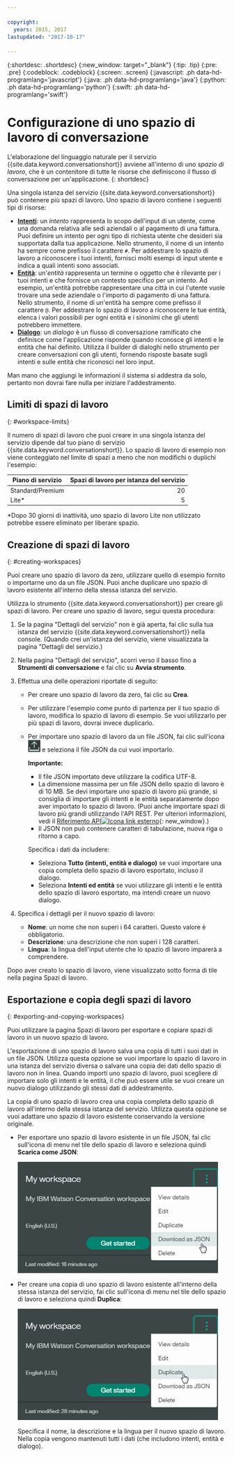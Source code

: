 ```yaml
---

copyright:
  years: 2015, 2017
lastupdated: "2017-10-17"

---
```


{:shortdesc: .shortdesc}
{:new_window: target="_blank"}
{:tip: .tip}
{:pre: .pre}
{:codeblock: .codeblock}
{:screen: .screen}
{:javascript: .ph data-hd-programlang='javascript'}
{:java: .ph data-hd-programlang='java'}
{:python: .ph data-hd-programlang='python'}
{:swift: .ph data-hd-programlang='swift'}

# Configurazione di uno spazio di lavoro di conversazione

L'elaborazione del linguaggio naturale per il servizio {{site.data.keyword.conversationshort}} avviene all'interno di uno *spazio di lavoro*, che è un contenitore di tutte le risorse che definiscono il flusso di conversazione per un'applicazione.
{: shortdesc}

Una singola istanza del servizio {{site.data.keyword.conversationshort}} può contenere più spazi di lavoro. Uno spazio di lavoro contiene i seguenti tipi di risorse:

- [**Intenti**](intents.html): un *intento* rappresenta lo scopo dell'input di un utente, come una domanda relativa alle sedi aziendali o al pagamento di una fattura. Puoi definire un intento per ogni tipo di richiesta utente che desideri sia supportata dalla tua applicazione. Nello strumento, il nome di un intento ha sempre come prefisso il carattere `#`. Per addestrare lo spazio di lavoro a riconoscere i tuoi intenti, fornisci molti esempi di input utente e indica a quali intenti sono associati. 
- [**Entità**](entities.html): un'*entità* rappresenta un termine o oggetto che è rilevante per i tuoi intenti e che fornisce un contesto specifico per un intento. Ad esempio, un'entità potrebbe rappresentare una città in cui l'utente vuole trovare una sede aziendale o l'importo di pagamento di una fattura. Nello strumento, il nome di un'entità ha sempre come prefisso il carattere `@`. Per addestrare lo spazio di lavoro a riconoscere le tue entità, elenca i valori possibili per ogni entità e i sinonimi che gli utenti potrebbero immettere.
- [**Dialogo**](dialog-build.html): un *dialogo* è un flusso di conversazione ramificato che definisce come l'applicazione risponde quando riconosce gli intenti e le entità che hai definito. Utilizza il builder di dialoghi nello strumento per creare conversazioni con gli utenti, fornendo risposte basate sugli intenti e sulle entità che riconosci nel loro input. 

Man mano che aggiungi le informazioni il sistema si addestra da solo, pertanto non dovrai fare nulla per iniziare l'addestramento.

## Limiti di spazi di lavoro
{: #workspace-limits}

Il numero di spazi di lavoro che puoi creare in una singola istanza del servizio dipende dal tuo piano di servizio {{site.data.keyword.conversationshort}}. Lo spazio di lavoro di esempio non viene conteggiato nel limite di spazi a meno che non modifichi o duplichi l'esempio:

| Piano di servizio    | Spazi di lavoro per istanza del servizio |
|------------------|--------------------------------:|
| Standard/Premium |                              20 |
| Lite*            |                               5 |

*Dopo 30 giorni di inattività, uno spazio di lavoro Lite non utilizzato potrebbe essere eliminato per liberare spazio.

## Creazione di spazi di lavoro
{: #creating-workspaces}

Puoi creare uno spazio di lavoro da zero, utilizzare quello di esempio fornito o importarne uno da un file JSON. Puoi anche duplicare uno spazio di lavoro esistente all'interno della stessa istanza del servizio.

Utilizza lo strumento {{site.data.keyword.conversationshort}} per creare gli spazi di lavoro. Per creare uno spazio di lavoro, segui questa procedura:

1.  Se la pagina "Dettagli del servizio" non è già aperta, fai clic sulla tua istanza del servizio {{site.data.keyword.conversationshort}} nella console. (Quando crei un'istanza del servizio, viene visualizzata la pagina "Dettagli del servizio.)

1.  Nella pagina "Dettagli del servizio", scorri verso il basso fino a **Strumenti di conversazione** e fai clic su **Avvia strumento**.

1.  Effettua una delle operazioni riportate di seguito:
    - Per creare uno spazio di lavoro da zero, fai clic su **Crea**.
    - Per utilizzare l'esempio come punto di partenza per il tuo spazio di lavoro, modifica lo spazio di lavoro di esempio. Se vuoi utilizzarlo per più spazi di lavoro, dovrai invece duplicarlo. 
    - Per importare uno spazio di lavoro da un file JSON, fai clic sull'icona ![Importa spazio di lavoro](images/workspace_import.png) e seleziona il file JSON da cui vuoi importarlo.

        **Importante:**

        - Il file JSON importato deve utilizzare la codifica UTF-8.
        - La dimensione massima per un file JSON dello spazio di lavoro è di 10 MB. Se devi importare uno spazio di lavoro più grande, si consiglia di importare gli intenti e le entità separatamente dopo aver importato lo spazio di lavoro. (Puoi anche importare spazi di lavoro più grandi utilizzando l'API REST. Per ulteriori informazioni, vedi il [Riferimento API![Icona link esterno](../../icons/launch-glyph.svg "Icona link esterno")](https://www.ibm.com/watson/developercloud/conversation/api/v1/#create_workspace){: new_window}.)
        - Il JSON non può contenere caratteri di tabulazione, nuova riga o ritorno a capo.

        Specifica i dati da includere:

        - Seleziona **Tutto (intenti, entità e dialogo)** se vuoi importare una copia completa dello spazio di lavoro esportato, incluso il dialogo.
        - Seleziona **Intenti ed entità** se vuoi utilizzare gli intenti e le entità dello spazio di lavoro esportato, ma intendi creare un nuovo dialogo.

1.  Specifica i dettagli per il nuovo spazio di lavoro:
    - **Nome**: un nome che non superi i 64 caratteri. Questo valore è obbligatorio.
    - **Descrizione**: una descrizione che non superi i 128 caratteri. 
    - **Lingua**: la lingua dell'input utente che lo spazio di lavoro imparerà a comprendere.

Dopo aver creato lo spazio di lavoro, viene visualizzato sotto forma di tile nella pagina Spazi di lavoro.

## Esportazione e copia degli spazi di lavoro
{: #exporting-and-copying-workspaces}

Puoi utilizzare la pagina Spazi di lavoro per esportare e copiare spazi di lavoro in un nuovo spazio di lavoro.

L'esportazione di uno spazio di lavoro salva una copia di tutti i suoi dati in un file JSON. Utilizza questa opzione se vuoi importare lo spazio di lavoro in una istanza del servizio diversa o salvare una copia dei dati dello spazio di lavoro non in linea. Quando importi uno spazio di lavoro, puoi scegliere di importare solo gli intenti e le entità, il che può essere utile se vuoi creare un nuovo dialogo utilizzando gli stessi dati di addestramento.

La copia di uno spazio di lavoro crea una copia completa dello spazio di lavoro all'interno della stessa istanza del servizio. Utilizza questa opzione se vuoi adattare uno spazio di lavoro esistente conservando la versione originale.

- Per esportare uno spazio di lavoro esistente in un file JSON, fai clic sull'icona di menu nel tile dello spazio di lavoro e seleziona quindi **Scarica come JSON**:

    ![Schermata che mostra l'opzione di menu Scarica come JSON](images/workspace_export.png)
- Per creare una copia di uno spazio di lavoro esistente all'interno della stessa istanza del servizio, fai clic sull'icona di menu nel tile dello spazio di lavoro e seleziona quindi **Duplica**:

    ![Schermata che mostra l'opzione di menu Duplica](images/workspace_duplicate.png)

    Specifica il nome, la descrizione e la lingua per il nuovo spazio di lavoro. Nella copia vengono mantenuti tutti i dati (che includono intenti, entità e dialogo).

